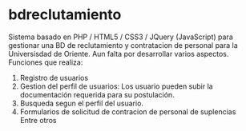 # bdreclutamiento
Sistema basado en PHP / HTML5 / CSS3 / JQuery (JavaScript) para gestionar una BD de reclutamiento y contratacion de personal para la Universisdad de Oriente. Aun falta por desarrollar varios aspectos.<br>
Funciones que realiza:<br>
1) Registro de usuarios <br>
2) Gestion del perfil de usuarios: Los usuario pueden subir la documentación requerida para su postulación.<br>
3) Busqueda segun el perfil del usuario.<br>
4) Formularios de solicitud de contracion de personal de suplencias<br>
Entre otros
